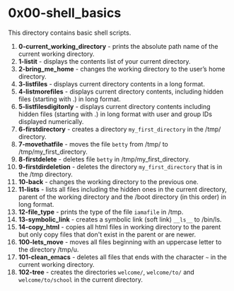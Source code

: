 # 0x00-shell_basics
This directory contains basic shell scripts.
1. **0-current_working_directory** - prints the absolute path name of the current working directory.
2. **1-listit** - displays the contents list of your current directory.
3. **2-bring_me_home** - changes the working directory to the user’s home directory.
4. **3-listfiles** - displays current directory contents in a long format.
5. **4-listmorefiles** - displays current directory contents, including hidden files (starting with .) in long format.
6. **5-listfilesdigitonly** - displays current directory contents including hidden files (starting with .) in long format with user and group IDs displayed numerically.
7. **6-firstdirectory** - creates a directory `my_first_directory` in the /tmp/ directory.
8. **7-movethatfile** - moves the file `betty` from /tmp/ to /tmp/my_first_directory.
9. **8-firstdelete** - deletes file `betty` in /tmp/my_first_directory.
10. **9-firstdirdeletion** - deletes the directory `my_first_directory` that is in the /tmp directory.
11. **10-back** - changes the working directory to the previous one.
12. **11-lists** - lists all files including the hidden ones in the current directory, parent of the working directory and the /boot directory (in this order) in long format.
13. **12-file_type** - prints the type of the file `iamafile` in /tmp.
14. **13-symbolic_link** - creates a symbolic link (soft link) `__ls__` to /bin/ls.
15. **14-copy_html** - copies all html files in working directory to the parent but only copy files that don't exist in the parent or are newer.
16. **100-lets_move** - moves all files beginning with an uppercase letter to the directory /tmp/u.
17. **101-clean_emacs** - deletes all files that ends with the character `~` in the current working directory.
18. **102-tree** - creates the directories `welcome/`, `welcome/to/` and `welcome/to/school` in the current directory.
